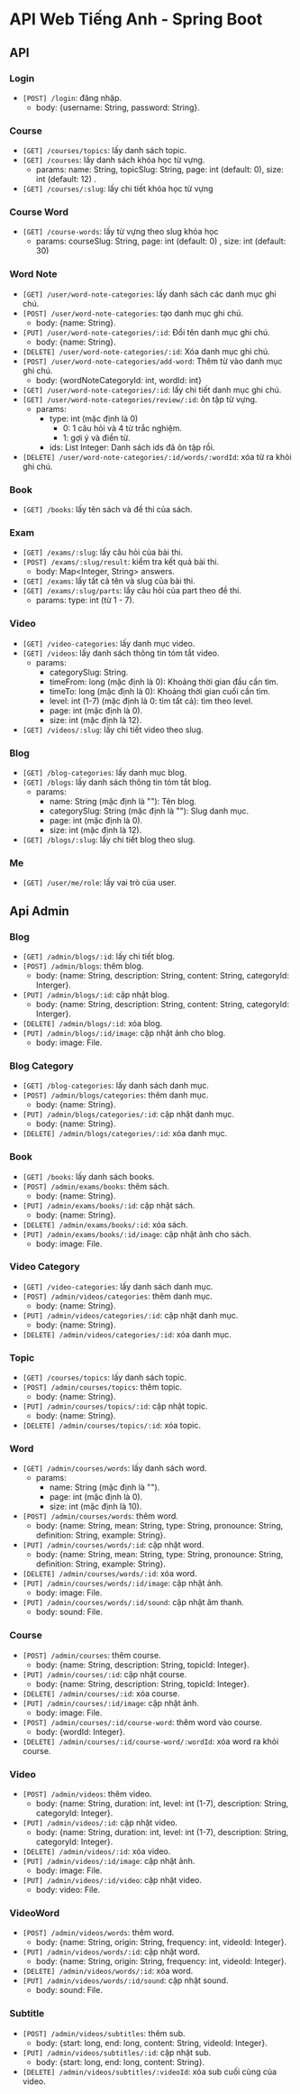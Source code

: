# API Web Tiếng Anh - Spring Boot

## API

### Login
- `[POST] /login`: đăng nhập.
  - body: {username: String, password: String}.

### Course
- `[GET] /courses/topics`: lấy danh sách topic.
- `[GET] /courses`: lấy danh sách khóa học từ vựng.
  - params: name: String, topicSlug: String, page: int (default: 0), size: int (default: 12) .
- `[GET] /courses/:slug`: lấy chi tiết khóa học từ vựng

### Course Word
- `[GET] /course-words`: lấy từ vựng theo slug khóa học
  - params: courseSlug: String, page: int (default: 0) , size: int (default: 30)

### Word Note
- `[GET] /user/word-note-categories`: lấy danh sách các danh mục ghi chú.
- `[POST] /user/word-note-categories`: tạo danh mục ghi chú.
  - body: {name: String}.
- `[PUT] /user/word-note-categories/:id`: Đổi tên danh mục ghi chú.
  - body: {name: String}.
- `[DELETE] /user/word-note-categories/:id`: Xóa danh mục ghi chú.
- `[POST] /user/word-note-categories/add-word`: Thêm từ vào danh mục ghi chú.
  - body: {wordNoteCategoryId: int, wordId: int}
- `[GET] /user/word-note-categories/:id`: lấy chi tiết danh mục ghi chú.
- `[GET] /user/word-note-categories/review/:id`: ôn tập từ vựng.
  - params:
  	- type: int (mặc định là 0)
  		- 0: 1 câu hỏi và 4 từ trắc nghiệm.
  		- 1: gợi ý và điền từ.
  	- ids: List Integer: Danh sách ids đã ôn tập rồi.
- `[DELETE] /user/word-note-categories/:id/words/:wordId`: xóa từ ra khỏi ghi chú.

### Book
- `[GET] /books`: lấy tên sách và đề thi của sách.

### Exam
- `[GET] /exams/:slug`: lấy câu hỏi của bài thi.
- `[POST] /exams/:slug/result`: kiểm tra kết quả bài thi.
  - body:  Map<Integer, String> answers.
- `[GET] /exams`: lấy tất cả tên và slug của bài thi.
- `[GET] /exams/:slug/parts`: lấy câu hỏi của part theo đề thi.
  - params: type: int (từ 1 - 7).

### Video
- `[GET] /video-categories`: lấy danh mục video.
- `[GET] /videos`: lấy danh sách thông tin tóm tắt video.
  - params: 
  	- categorySlug: String.
  	- timeFrom: long (mặc định là 0): Khoảng thời gian đầu cần tìm.
  	- timeTo: long (mặc định là 0): Khoảng thời gian cuối cần tìm.
  	- level: int (1-7) (mặc định là 0: tìm tất cả): tìm theo level.
  	- page: int (mặc định là 0).
  	- size: int (mặc định là 12).
- `[GET] /videos/:slug`: lấy chi tiết video theo slug.

### Blog
- `[GET] /blog-categories`: lấy danh mục blog.
- `[GET] /blogs`: lấy danh sách thông tin tóm tắt blog.
  - params: 
  	- name: String (mặc định là ""): Tên blog.
  	- categorySlug: String (mặc định là ""): Slug danh mục.
  	- page: int (mặc định là 0).
  	- size: int (mặc định là 12).
- `[GET] /blogs/:slug`: lấy chi tiết blog theo slug.

### Me
- `[GET] /user/me/role`: lấy vai trò của user.

## Api Admin

### Blog
- `[GET] /admin/blogs/:id`: lấy chi tiết blog.
- `[POST] /admin/blogs`: thêm blog.
  - body: {name: String, description: String, content: String, categoryId: Interger}.
- `[PUT] /admin/blogs/:id`: cập nhật blog.
  - body: {name: String, description: String, content: String, categoryId: Interger}.	
- `[DELETE] /admin/blogs/:id`: xóa blog.
- `[PUT] /admin/blogs/:id/image`: cập nhật ảnh cho blog.
  - body: image: File.

### Blog Category
- `[GET] /blog-categories`: lấy danh sách danh mục.
- `[POST] /admin/blogs/categories`: thêm danh mục.
  - body: {name: String}.
- `[PUT] /admin/blogs/categories/:id`: cập nhật danh mục.
  - body: {name: String}.
- `[DELETE] /admin/blogs/categories/:id`: xóa danh mục.

### Book
- `[GET] /books`: lấy danh sách books.
- `[POST] /admin/exams/books`: thêm sách.
  - body: {name: String}.
- `[PUT] /admin/exams/books/:id`: cập nhật sách.
  - body: {name: String}.
- `[DELETE] /admin/exams/books/:id`: xóa sách.
- `[PUT] /admin/exams/books/:id/image`: cập nhật ảnh cho sách.
  - body: image: File.

### Video Category
- `[GET] /video-categories`: lấy danh sách danh mục.
- `[POST] /admin/videos/categories`: thêm danh mục.
  - body: {name: String}.
- `[PUT] /admin/videos/categories/:id`: cập nhật danh mục.
  - body: {name: String}.
- `[DELETE] /admin/videos/categories/:id`: xóa danh mục.

### Topic
- `[GET] /courses/topics`: lấy danh sách topic.
- `[POST] /admin/courses/topics`: thêm topic.
  - body: {name: String}.
- `[PUT] /admin/courses/topics/:id`: cập nhật topic.
  - body: {name: String}.
- `[DELETE] /admin/courses/topics/:id`: xóa topic.

### Word
- `[GET] /admin/courses/words`: lấy danh sách word.
  - params:
  	- name: String (mặc định là "").
  	- page: int (mặc định là 0).
  	- size: int (mặc định là 10).
- `[POST] /admin/courses/words`: thêm word.
  - body: {name: String, mean: String, type: String, pronounce: String, definition: String, example: String}.
- `[PUT] /admin/courses/words/:id`: cập nhật word.
  - body: {name: String, mean: String, type: String, pronounce: String, definition: String, example: String}.
- `[DELETE] /admin/courses/words/:id`: xóa word.
- `[PUT] /admin/courses/words/:id/image`: cập nhật ảnh.
  - body: image: File.
- `[PUT] /admin/courses/words/:id/sound`: cập nhật âm thanh.
  - body: sound: File.

### Course
- `[POST] /admin/courses`: thêm course.
  - body: {name: String, description: String, topicId: Integer}.
- `[PUT] /admin/courses/:id`: cập nhật course.
  - body: {name: String, description: String, topicId: Integer}.
- `[DELETE] /admin/courses/:id`: xóa course.
- `[PUT] /admin/courses/:id/image`: cập nhật ảnh.
  - body: image: File.
- `[POST] /admin/courses/:id/course-word`: thêm word vào course.
  - body: {wordId: Integer}.
- `[DELETE] /admin/courses/:id/course-word/:wordId`: xóa word ra khỏi course.

### Video
- `[POST] /admin/videos`: thêm video.
  - body: {name: String, duration: int, level: int (1-7), description: String, categoryId: Integer}.
- `[PUT] /admin/videos/:id`: cập nhật video.
  - body: {name: String, duration: int, level: int (1-7), description: String, categoryId: Integer}.
- `[DELETE] /admin/videos/:id`: xóa video.
- `[PUT] /admin/videos/:id/image`: cập nhật ảnh.
  - body: image: File.
- `[PUT] /admin/videos/:id/video`: cập nhật video.
  - body: video: File.

### VideoWord
- `[POST] /admin/videos/words`: thêm word.
  - body: {name: String, origin: String, frequency: int, videoId: Integer}.
- `[PUT] /admin/videos/words/:id`: cập nhật word.
  - body: {name: String, origin: String, frequency: int, videoId: Integer}.
- `[DELETE] /admin/videos/words/:id`: xóa word.
- `[PUT] /admin/videos/words/:id/sound`: cập nhật sound.
  - body: sound: File.

### Subtitle
- `[POST] /admin/videos/subtitles`: thêm sub.
  - body: {start: long, end: long, content: String, videoId: Integer}.
- `[PUT] /admin/videos/subtitles/:id`: cập nhật sub.
  - body: {start: long, end: long, content: String}.
- `[DELETE] /admin/videos/subtitles/:videoId`: xóa sub cuối cùng của video.

